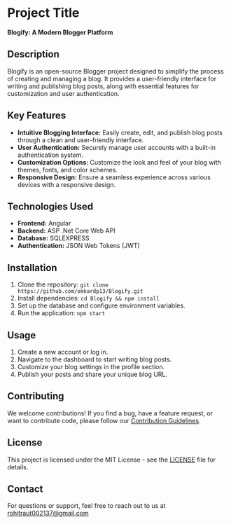# Project Title

**Blogify: A Modern Blogger Platform**

## Description

Blogify is an open-source Blogger project designed to simplify the process of creating and managing a blog. It provides a user-friendly interface for writing and publishing blog posts, along with essential features for customization and user authentication.

## Key Features

- **Intuitive Blogging Interface:** Easily create, edit, and publish blog posts through a clean and user-friendly interface.
- **User Authentication:** Securely manage user accounts with a built-in authentication system.
- **Customization Options:** Customize the look and feel of your blog with themes, fonts, and color schemes.
- **Responsive Design:** Ensure a seamless experience across various devices with a responsive design.

## Technologies Used

- **Frontend:** Angular
- **Backend:** ASP .Net Core Web API
- **Database:** SQLEXPRESS
- **Authentication:** JSON Web Tokens (JWT)

## Installation

1. Clone the repository: `git clone https://github.com/omkardp13/Blogify.git`
2. Install dependencies: `cd Blogify && npm install`
3. Set up the database and configure environment variables.
4. Run the application: `npm start`

## Usage

1. Create a new account or log in.
2. Navigate to the dashboard to start writing blog posts.
3. Customize your blog settings in the profile section.
4. Publish your posts and share your unique blog URL.

## Contributing

We welcome contributions! If you find a bug, have a feature request, or want to contribute code, please follow our [Contribution Guidelines](CONTRIBUTING.md).

## License

This project is licensed under the MIT License - see the [LICENSE](LICENSE) file for details.

## Contact

For questions or support, feel free to reach out to us at rohitraut002137@gmail.com
